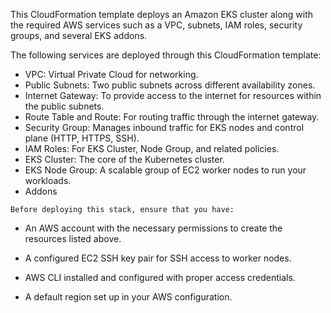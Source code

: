This CloudFormation template deploys an Amazon EKS cluster along with the required AWS
services such as a VPC, subnets, IAM roles, security groups, and 
several EKS addons.

The following services are deployed through this CloudFormation template:

- VPC: Virtual Private Cloud for networking.
- Public Subnets: Two public subnets across different availability zones.
- Internet Gateway: To provide access to the internet for resources within the public subnets.
- Route Table and Route: For routing traffic through the internet gateway.
- Security Group: Manages inbound traffic for EKS nodes and control plane (HTTP, HTTPS, SSH).
- IAM Roles: For EKS Cluster, Node Group, and related policies.
- EKS Cluster: The core of the Kubernetes cluster.
- EKS Node Group: A scalable group of EC2 worker nodes to run your workloads.
- Addons

`Before deploying this stack, ensure that you have:`

- An AWS account with the necessary permissions to create the resources listed above.

- A configured EC2 SSH key pair for SSH access to worker nodes.

- AWS CLI installed and configured with proper access credentials.

- A default region set up in your AWS configuration.
